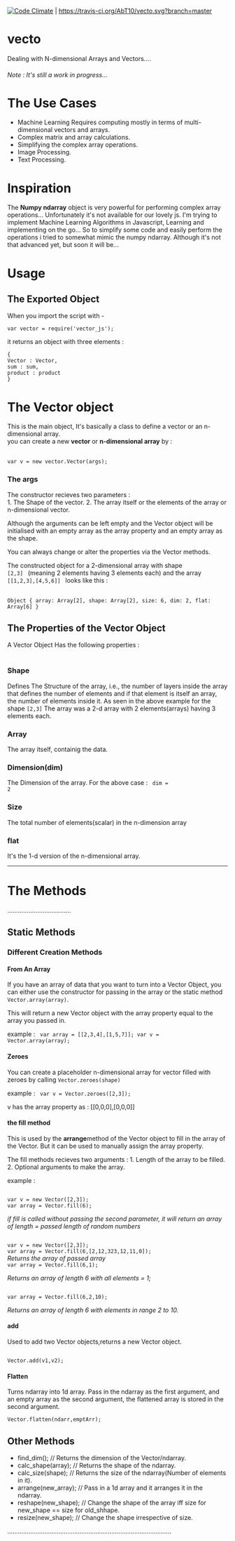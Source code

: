 [![Code Climate](https://codeclimate.com/github/AbT10/vecto/badges/gpa.svg)](https://codeclimate.com/github/AbT10/vecto) | https://travis-ci.org/AbT10/vecto.svg?branch=master

# vecto 
Dealing with N-dimensional Arrays and Vectors....<br />
<h6>Note : It's still a work in progress...</h6>

# The Use Cases

* Machine Learning Requires computing mostly in terms of multi-dimensional vectors and arrays.
* Complex matrix and array calculations.
* Simplifying the complex array operations.
* Image Processing.
* Text Processing.


# Inspiration 

<p>
The <b>Numpy ndarray</b> object is very powerful for performing complex array operations... Unfortunately it's not available for our lovely js.
I'm trying to implement Machine Learning Algorithms in Javascript, Learning and implementing on the go...
So to simplify some code and easily perform the operations i tried to somewhat mimic the numpy ndarray.
Although it's not that advanced yet, but soon it will be...
</p>

# Usage

<h2><b> The Exported Object </b></h2>

<p> When you import the script with - </p>

`
var vector = require('vector_js');
`

it returns an object with three elements : 

```
{
Vector : Vector,
sum : sum,
product : product
}
```

<h1><b> The Vector object </b></h1>

<p> This is the main object, It's basically a class to define a vector or an n-dimensional array.
<br />
you can create a new <b>vector</b> or <b>n-dimensional array</b> by : <br /><br />

```
var v = new vector.Vector(args);
```

<h3> <b> The args </b></h3>
<p>
The constructor recieves two parameters : <br />
1. The Shape of the vector.
2. The array itself or the elements of the array or n-dimensional vector.

Although the arguments can be left empty and the Vector object will be initialised with an empty array as the array property and an empty array as the shape.

You can always change or alter the properties via the Vector methods.

</p>

The constructed object for a 2-dimensional array with shape <code> [2,3] </code> 
(meaning 2 elements having 3 elements each)
and the array <code> [[1,2,3],[4,5,6]] </code> looks like this : <br /><br />
<code>
Object { array: Array[2], shape: Array[2], size: 6, dim: 2, flat: Array[6] }
</code>

<h2><b>The Properties of the Vector Object</b></h2>

A Vector Object Has the following properties : <br />
<br />
<h3><b>Shape</b></h3>

Defines The Structure of the array, i.e., the number of layers inside the array that defines the number of elements and if that element is itself an array, the number of elements inside it.
As seen in the above example for the shape <code>[2,3]</code> The array was a 2-d array with 2 elements(arrays) having 3 elements each.

<h3><b>Array</b></h3>

The array itself, containig the data.

<h3><b>Dimension(dim)</b></h3>

The Dimension of the array. For the above case : <code> dim = 2</code>

<h3><b>Size</b></h3>

The total number of elements(scalar) in the n-dimension array

<h3><b>flat</b></h3>

It's the 1-d version of the n-dimensional array.

***************************************************************************************************************************************

<h1><b> The Methods </b></h1>
....................................

<h2><b>Static Methods</b></h2>

<h3><b>Different Creation Methods</b></h3>

<h4>From An Array</h4>

If you have an array of data that you want to turn into a Vector Object, you can either use the
constructor for passing in the array or the static method <code>Vector.array(array)</code>.

This will return a new Vector object with the array property equal to the array you passed in.

example : 
<code>
var array = [[2,3,4],[1,5,7]];
var v = Vector.array(array);
</code>

<h4>Zeroes</h4>

You can create a placeholder n-dimensional array for vector filled with zeroes by calling
<code>Vector.zeroes(shape)</code>

example :
<code>
var v = Vector.zeroes([2,3]);
</code>

v has the array property as : [[0,0,0],[0,0,0]]
<h4>the <b>fill</b> method</h4>

This is used by the <b>arrange</b>method of the Vector object to fill in the array of the Vector.
But it can be used to manually assign the array property.

The fill methods recieves two arguments : 1. Length of the array to be filled.
                                          2. Optional arguments to make the array.

example :

<code>
var v = new Vector([2,3]);
var array = Vector.fill(6);
</code>

<i>if fill is called without passing the second parameter, it will return an array of length = passed length of random numbers   </i>

<code>
var v = new Vector([2,3]);
var array = Vector.fill(6,[2,12,323,12,11,0]);
</code>
<i> Returns the array of passed array</i>

<code>
var array = Vector.fill(6,1);
</code>

<i>Returns an array of length 6 with all elements = 1;</i>

<code>
var array = Vector.fill(6,2,10);
</code>

<i>Returns an array of length 6 with elements in range 2 to 10.</i>

<h4>add</h4>

Used to add two Vector objects,returns a new Vector object.

<code>
Vector.add(v1,v2);
</code>

<h4>Flatten</h4>

Turns ndarray into 1d array. Pass in the ndarray as the first argument, and an empty array as the second argument,
the flattened array is stored in the second argument.

<code>Vector.flatten(ndarr,emptArr);</code>


<h2>Other Methods</h2>

* find_dim(); // Returns the dimension of the Vector/ndarray.
* calc_shape(array); // Returns the shape of the ndarray.
* calc_size(shape); // Returns the size of the ndarray(Number of elements in it).
* arrange(new_array); // Pass in a 1d array and it arranges it in the ndarray.
* reshape(new_shape); // Change the shape of the array iff size for new_shape == size for old_shhape.
* resize(new_shape); // Change the shape irrespective of size.


.............................................................................................







